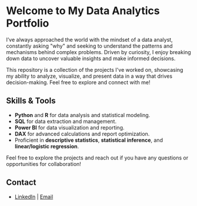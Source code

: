 # Welcome to My Data Analytics Portfolio


I’ve always approached the world with the mindset of a data analyst, constantly asking "why" and seeking to understand the patterns and mechanisms behind complex problems. Driven by curiosity, I enjoy breaking down data to uncover valuable insights and make informed decisions.

This repository is a collection of the projects I've worked on, showcasing my ability to analyze, visualize, and present data in a way that drives decision-making. Feel free to explore and connect with me!

## Skills & Tools

- **Python** and **R** for data analysis and statistical modeling.
- **SQL** for data extraction and management.
- **Power BI** for data visualization and reporting.
- **DAX** for advanced calculations and report optimization.
- Proficient in **descriptive statistics**, **statistical inference**, and **linear/logistic regression**.


Feel free to explore the projects and reach out if you have any questions or opportunities for collaboration!

## Contact

- [LinkedIn](https://www.linkedin.com/in/alpha-diallo-doumbouya/) | [Email](mailto:elashh@gmail.com)